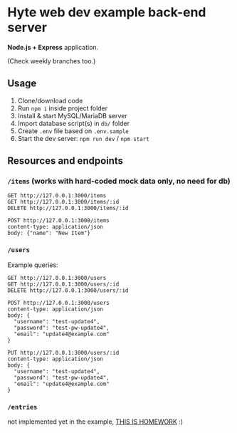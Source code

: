 # Hyte web dev example back-end server

**Node.js + Express** application.

(Check weekly branches too.)

## Usage

1. Clone/download code
2. Run `npm i` inside project folder
3. Install & start MySQL/MariaDB server
4. Import database script(s) in `db/` folder
5. Create `.env` file based on `.env.sample`
6. Start the dev server: `npm run dev` / `npm start`

## Resources and endpoints

### `/items` (works with hard-coded mock data only, no need for db)

```http
GET http://127.0.0.1:3000/items
GET http://127.0.0.1:3000/items/:id
DELETE http://127.0.0.1:3000/items/:id

POST http://127.0.0.1:3000/items
content-type: application/json
body: {"name": "New Item"}
```

### `/users`

Example queries:

```http
GET http://127.0.0.1:3000/users
GET http://127.0.0.1:3000/users/:id
DELETE http://127.0.0.1:3000/users/:id

POST http://127.0.0.1:3000/users
content-type: application/json
body: {
  "username": "test-update4",
  "password": "test-pw-update4",
  "email": "update4@example.com"
}

PUT http://127.0.0.1:3000/users/:id
content-type: application/json
body: {
  "username": "test-update4",
  "password": "test-pw-update4",
  "email": "update4@example.com"
}
```

### `/entries`

not implemented yet in the example, [THIS IS HOMEWORK](https://github.com/mattpe/hyte-web-dev/blob/main/07-express-mvc-db.md#week-assignment-4---express-mvc-and-database) :)
